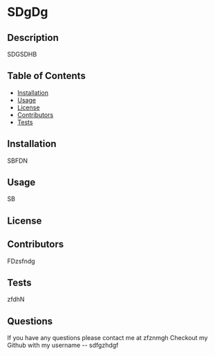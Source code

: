 # SDgDg
  
## Description
SDGSDHB



## Table of Contents
- [Installation](#installation)
- [Usage](#usage)
- [License](#license)
- [Contributors](#contributors)
- [Tests](#tests)

## Installation
SBFDN

## Usage 
SB

## License 


## Contributors 
FDzsfndg

## Tests 
zfdhN

## Questions
If you have any questions please contact me at zfznmgh
Checkout my Github with my username --  sdfgzhdgf

